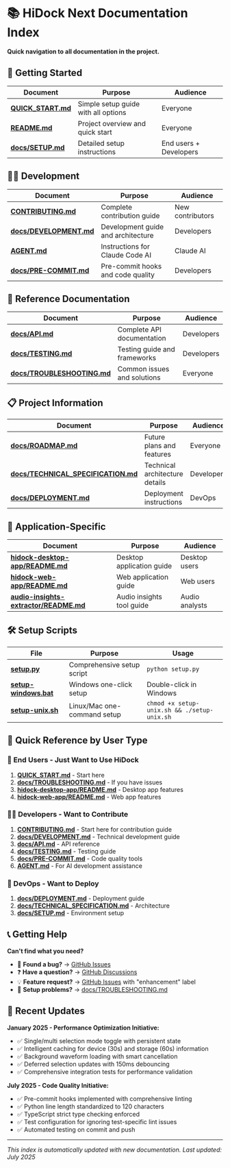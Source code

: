 # 📚 HiDock Next Documentation Index

**Quick navigation to all documentation in the project.**

## 🚀 Getting Started

| Document | Purpose | Audience |
|----------|---------|----------|
| **[QUICK_START.md](QUICK_START.md)** | Simple setup guide with all options | Everyone |
| **[README.md](README.md)** | Project overview and quick start | Everyone |
| **[docs/SETUP.md](docs/SETUP.md)** | Detailed setup instructions | End users + Developers |

## 👨‍💻 Development

| Document | Purpose | Audience |
|----------|---------|----------|
| **[CONTRIBUTING.md](CONTRIBUTING.md)** | Complete contribution guide | New contributors |
| **[docs/DEVELOPMENT.md](docs/DEVELOPMENT.md)** | Development guide and architecture | Developers |
| **[AGENT.md](AGENT.md)** | Instructions for Claude Code AI | Claude AI |
| **[docs/PRE-COMMIT.md](docs/PRE-COMMIT.md)** | Pre-commit hooks and code quality | Developers |

## 📖 Reference Documentation

| Document | Purpose | Audience |
|----------|---------|----------|
| **[docs/API.md](docs/API.md)** | Complete API documentation | Developers |
| **[docs/TESTING.md](docs/TESTING.md)** | Testing guide and frameworks | Developers |
| **[docs/TROUBLESHOOTING.md](docs/TROUBLESHOOTING.md)** | Common issues and solutions | Everyone |

## 📋 Project Information

| Document | Purpose | Audience |
|----------|---------|----------|
| **[docs/ROADMAP.md](docs/ROADMAP.md)** | Future plans and features | Everyone |
| **[docs/TECHNICAL_SPECIFICATION.md](docs/TECHNICAL_SPECIFICATION.md)** | Technical architecture details | Developers |
| **[docs/DEPLOYMENT.md](docs/DEPLOYMENT.md)** | Deployment instructions | DevOps |

## 📱 Application-Specific

| Document | Purpose | Audience |
|----------|---------|----------|
| **[hidock-desktop-app/README.md](hidock-desktop-app/README.md)** | Desktop application guide | Desktop users |
| **[hidock-web-app/README.md](hidock-web-app/README.md)** | Web application guide | Web users |
| **[audio-insights-extractor/README.md](audio-insights-extractor/README.md)** | Audio insights tool guide | Audio analysts |

## 🛠️ Setup Scripts

| File | Purpose | Usage |
|------|---------|-------|
| **[setup.py](setup.py)** | Comprehensive setup script | `python setup.py` |
| **[setup-windows.bat](setup-windows.bat)** | Windows one-click setup | Double-click in Windows |
| **[setup-unix.sh](setup-unix.sh)** | Linux/Mac one-command setup | `chmod +x setup-unix.sh && ./setup-unix.sh` |

## 🎯 Quick Reference by User Type

### **👤 End Users - Just Want to Use HiDock**
1. **[QUICK_START.md](QUICK_START.md)** - Start here
2. **[docs/TROUBLESHOOTING.md](docs/TROUBLESHOOTING.md)** - If you have issues
3. **[hidock-desktop-app/README.md](hidock-desktop-app/README.md)** - Desktop app features
4. **[hidock-web-app/README.md](hidock-web-app/README.md)** - Web app features

### **👨‍💻 Developers - Want to Contribute**
1. **[CONTRIBUTING.md](CONTRIBUTING.md)** - Start here for contribution guide
2. **[docs/DEVELOPMENT.md](docs/DEVELOPMENT.md)** - Technical development guide
3. **[docs/API.md](docs/API.md)** - API reference
4. **[docs/TESTING.md](docs/TESTING.md)** - Testing guide
5. **[docs/PRE-COMMIT.md](docs/PRE-COMMIT.md)** - Code quality tools
6. **[AGENT.md](AGENT.md)** - For AI development assistance

### **🚀 DevOps - Want to Deploy**
1. **[docs/DEPLOYMENT.md](docs/DEPLOYMENT.md)** - Deployment guide
2. **[docs/TECHNICAL_SPECIFICATION.md](docs/TECHNICAL_SPECIFICATION.md)** - Architecture
3. **[docs/SETUP.md](docs/SETUP.md)** - Environment setup

## 📞 Getting Help

**Can't find what you need?**
- 🐛 **Found a bug?** → [GitHub Issues](https://github.com/sgeraldes/hidock-next/issues)
- ❓ **Have a question?** → [GitHub Discussions](https://github.com/sgeraldes/hidock-next/discussions)
- 💡 **Feature request?** → [GitHub Issues](https://github.com/sgeraldes/hidock-next/issues) with "enhancement" label
- 🔧 **Setup problems?** → [docs/TROUBLESHOOTING.md](docs/TROUBLESHOOTING.md)

## 🎯 Recent Updates

**January 2025 - Performance Optimization Initiative:**
- ✅ Single/multi selection mode toggle with persistent state
- ✅ Intelligent caching for device (30s) and storage (60s) information
- ✅ Background waveform loading with smart cancellation
- ✅ Deferred selection updates with 150ms debouncing
- ✅ Comprehensive integration tests for performance validation

**July 2025 - Code Quality Initiative:**
- ✅ Pre-commit hooks implemented with comprehensive linting
- ✅ Python line length standardized to 120 characters
- ✅ TypeScript strict type checking enforced
- ✅ Test configuration for ignoring test-specific lint issues
- ✅ Automated testing on commit and push

---
*This index is automatically updated with new documentation. Last updated: July 2025*
